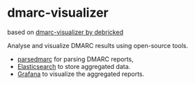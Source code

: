 # dmarc-visualizer

based on [dmarc-visualizer by debricked](https://github.com/debricked/dmarc-visualizer)

Analyse and visualize DMARC results using open-source tools.

* [parsedmarc](https://github.com/domainaware/parsedmarc) for parsing DMARC reports,
* [Elasticsearch](https://www.elastic.co/) to store aggregated data.
* [Grafana](https://grafana.com/) to visualize the aggregated reports.
